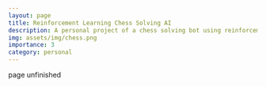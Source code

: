 ```yaml
---
layout: page
title: Reinforcement Learning Chess Solving AI
description: A personal project of a chess solving bot using reinforcement learning.
img: assets/img/chess.png
importance: 3
category: personal
---
```


page unfinished
